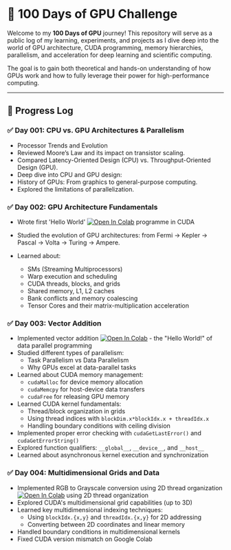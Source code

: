 # 🚀 100 Days of GPU Challenge

Welcome to my **100 Days of GPU** journey! This repository will serve as a public log of my learning, experiments, and projects as I dive deep into the world of GPU architecture, CUDA programming, memory hierarchies, parallelism, and acceleration for deep learning and scientific computing.

The goal is to gain both theoretical and hands-on understanding of how GPUs work and how to fully leverage their power for high-performance computing.

---

## 📅 Progress Log

### ✅ Day 001: CPU vs. GPU Architectures & Parallelism 
- Processor Trends and Evolution
- Reviewed Moore’s Law and its impact on transistor scaling.
- Compared Latency-Oriented Design (CPU) vs. Throughput-Oriented Design (GPU).
- Deep dive into CPU and GPU design:
- History of GPUs: From graphics to general-purpose computing.
- Explored the limitations of parallelization.

### ✅ Day 002:  GPU Architecture Fundamentals 

- Wrote first 'Hello World' [![Open In Colab](https://colab.research.google.com/assets/colab-badge.svg)](https://colab.research.google.com/drive/18CxHw1sahD4hhum3XNF4ANDAdwnr5jva?usp=sharing) programme in CUDA

- Studied the evolution of GPU architectures: from Fermi → Kepler → Pascal → Volta → Turing → Ampere.
- Learned about:
  - SMs (Streaming Multiprocessors)
  - Warp execution and scheduling
  - CUDA threads, blocks, and grids
  - Shared memory, L1, L2 caches
  - Bank conflicts and memory coalescing
  - Tensor Cores and their matrix-multiplication acceleration

### ✅ Day 003: Vector Addition

* Implemented vector addition [![Open In Colab](https://colab.research.google.com/assets/colab-badge.svg)](https://colab.research.google.com/drive/14A39l716HPIUHQhJLtd2xsYLI60JZH90?usp=sharing) - the "Hello World!" of data parallel programming
* Studied different types of parallelism:
  * Task Parallelism vs Data Parallelism
  * Why GPUs excel at data-parallel tasks
* Learned about CUDA memory management:
  * `cudaMalloc` for device memory allocation
  * `cudaMemcpy` for host-device data transfers
  * `cudaFree` for releasing GPU memory
* Learned CUDA kernel fundamentals:
  * Thread/block organization in grids
  * Using thread indices with `blockDim.x*blockIdx.x + threadIdx.x`
  * Handling boundary conditions with ceiling division
* Implemented proper error checking with `cudaGetLastError()` and `cudaGetErrorString()`
* Explored function qualifiers: `__global__`, `__device__`, and `__host__`
* Learned about asynchronous kernel execution and synchronization

### ✅ Day 004: Multidimensional Grids and Data
* Implemented RGB to Grayscale conversion using 2D thread organization [![Open In Colab](https://colab.research.google.com/assets/colab-badge.svg)](https://colab.research.google.com/drive/1O_sxGy79ORW3GVuvi3BCr-jsdP9sDVgs?usp=sharing) using 2D thread organization
* Explored CUDA's multidimensional grid capabilities (up to 3D)
* Learned key multidimensional indexing techniques:
  * Using `blockIdx.{x,y}` and `threadIdx.{x,y}` for 2D addressing
  * Converting between 2D coordinates and linear memory
* Handled boundary conditions in multidimensional kernels
* Fixed CUDA version mismatch on Google Colab

